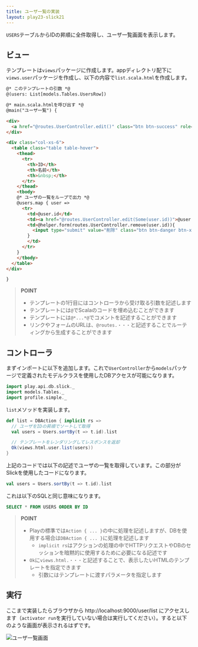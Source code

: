 ```yaml
---
title: ユーザ一覧の実装
layout: play23-slick21
---
```


`USERS`テーブルからIDの昇順に全件取得し、ユーザ一覧画面を表示します。

## ビュー

テンプレートは`views`パッケージに作成します。appディレクトリ配下に`views.user`パッケージを作成し、以下の内容で`list.scala.html`を作成します。

```html
@* このテンプレートの引数 *@
@(users: List[models.Tables.UsersRow])

@* main.scala.htmlを呼び出す *@
@main("ユーザ一覧") {

<div>
  <a href="@routes.UserController.edit()" class="btn btn-success" role="button">新規作成</a>
</div>

<div class="col-xs-6">
  <table class="table table-hover">
    <thead>
      <tr>
        <th>ID</th>
        <th>名前</th>
        <th>&nbsp;</th>
      </tr>
    </thead>
    <tbody>
    @* ユーザの一覧をループで出力 *@
    @users.map { user =>
      <tr>
        <td>@user.id</td>
        <td><a href="@routes.UserController.edit(Some(user.id))">@user.name</a></td>
        <td>@helper.form(routes.UserController.remove(user.id)){
          <input type="submit" value="削除" class="btn btn-danger btn-xs"/>
        }
        </td>
      </tr>
    }
    </tbody>
  </table>
</div>

}
```

> **POINT**
>
> * テンプレートの1行目にはコントローラから受け取る引数を記述します
> * テンプレートには`@`でScalaのコードを埋め込むことができます
> * テンプレートには`@*...*@`でコメントを記述することができます
> * リンクやフォームのURLは、`@routes.・・・`と記述することでルーティングから生成することができます

## コントローラ

まずインポートに以下を追加します。これで`UserController`から`models`パッケージで定義されたモデルクラスを使用したDBアクセスが可能になります。

```scala
import play.api.db.slick._
import models.Tables._
import profile.simple._
```

`list`メソッドを実装します。

```scala
def list = DBAction { implicit rs =>
  // ユーザをIDの昇順でソートして取得
  val users = Users.sortBy(t => t.id).list

  // テンプレートをレンダリングしてレスポンスを返却
  Ok(views.html.user.list(users))
}
```

上記のコードでは以下の記述でユーザの一覧を取得しています。この部分がSlickを使用したコードになります。

```scala
val users = Users.sortBy(t => t.id).list
```

これは以下のSQLと同じ意味になります。

```sql
SELECT * FROM USERS ORDER BY ID
```

> **POINT**
>
> * Playの標準では`Action { ... }`の中に処理を記述しますが、DBを使用する場合は`DBAction { ... }`に処理を記述します
>   * `implicit rs`はアクションの処理の中でHTTPリクエストやDBのセッションを暗黙的に使用するために必要になる記述です
> * `Ok`に`views.html.・・・`と記述することで、表示したいHTMLのテンプレートを指定できます
>   * 引数にはテンプレートに渡すパラメータを指定します

## 実行

ここまで実装したらブラウザから http://localhost:9000/user/list にアクセスします（`activator run`を実行していない場合は実行してください）。すると以下のような画面が表示されるはずです。

![ユーザ一覧画面](../images/play2.3-slick2.1/user_list.png)
